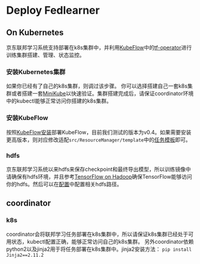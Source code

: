 # Deploy Fedlearner
## On Kubernetes
京东联邦学习系统支持部署在k8s集群中，并利用[KubeFlow](https://www.kubeflow.org/)中的[tf-operator](https://github.com/kubeflow/tf-operator)进行训练集群搭建、管理、状态监控。
### 安装Kubernetes集群
如果你已经有了自己的k8s集群，则调过该步骤。
你可以选择搭建自己一套k8s集群或者搭建一套[MiniKube](https://kubernetes.io/docs/tasks/tools/install-minikube/)以快速验证。集群搭建完成后，请保证coordinator环境中的kubectl能够正常访问你搭建的k8s集群。
### 安装KubeFlow
按照[KubeFlow安装](https://www.kubeflow.org/docs/started/getting-started/)部署KubeFlow，目前我们测试的版本为v0.4。如果需要安装更高版本，则对应修改适配`src/ResourceManager/template`中的[任务模板](https://git.jd.com/ads-conversion/9nfl_opensource/tree/resource_manager/src/ResourceManager/template)即可。
### hdfs
京东联邦学习系统以来hdfs来保存checkpoint和最终导出模型，所以训练镜像中请确保有hdfs环境，并且参考[TensorFlow on Hadoop](https://github.com/tensorflow/examples/blob/master/community/en/docs/deploy/hadoop.md)确保TensorFlow能够访问你的hdfs。然后可以在[配置](https://git.jd.com/ads-conversion/9nfl_opensource/tree/resource_manager/conf/ResourceManager)中配置相关hdfs路径。
## coordinator
### k8s
coordinator会将联邦学习任务部署在k8s集群中，所以请保证k8s集群已经处于可用状态，kubectl配置正确，能够正常访问自己的k8s集群。
另外coordinator依赖python2以及jinja2用于将任务部署在k8s集群中。jinja2安装方法：
`pip install Jinja2==2.11.2`